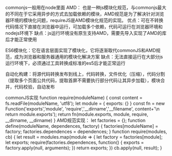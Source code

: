 commonjs一般用在node里面
AMD： 也是一种js模块化规范，与commonjs最大的不同在于它采用异步的方式去加载依赖的模块，AMD规范是为了解决针对浏览器环境的模块化问题，requireJS是AMD模块化规范的实现。
    优点：可在不转换代码情况下直接在浏览器中运行，可加载多个依赖，代码可运行在浏览器环境和nodejs环境下
    缺点：js运行环境没有原生支持AMD，需要先导入实现了AMD的库后才能正常使用

ES6模块化：它在语言层面实现了模块化，它将逐渐取代commonJS和AMD规范，成为浏览器和服务器通用的模块化解决方案 
    缺点：无法直接运行在大部分js运行环境下，必须通过工具转换成标准的es5后才能正常运行

自动化构建：将源代码转换发布到线上，代码转换，文件优化（压缩），代码分割（提取多个页面公共代码，提取首屏不需要执行部分代码让其异步加载），模块合并，代码校验，自动发布

commonJS实现
function require(moduleName) {
    const content = fs.readFile(moduleName, 'utf8');
    let module = {
        exports: {}
    }
    const fn = new Function('exports','module', 'require','__dirname','__filename', content+'\n return module.exports');
    return fn(module.exports, module, require, __dirname, __dirname)
}
AMD规范实现：
let factories = {};
function define(moduleName, dependences, factory) {
    factories[moduleName] = factory;
    factories.dependences = dependences;
}
function require(modules, cb) {
    let result = modules.map(module => {
        let factory = factories[module];
        let exports;
        require(factories.dependences, function() {
            exports = factory.apply(null, arguments);
        })
        return exports;
    })
    cb.apply(null, result);
}